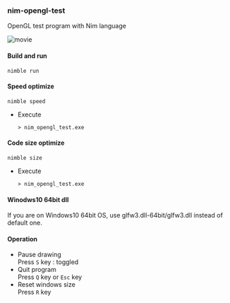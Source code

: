 ### nim-opengl-test
OpenGL test program with Nim language

![movie](https://github.com/dinau/nim-opengl-test/res/movie.gif)

#### Build and run

```
nimble run
```

#### Speed optimize

```
nimble speed
```
* Execute

  ```
  > nim_opengl_test.exe
  ```

#### Code size optimize

```
nimble size
```
* Execute

  ```
  > nim_opengl_test.exe
  ```

#### Winodws10 64bit dll

If you are on Windows10 64bit OS,
use glfw3.dll-64bit/glfw3.dll instead of default one.

#### Operation

* Pause drawing  
    Press `S` key : toggled
* Quit program  
    Press `Q` key or `Esc` key
* Reset windows size  
    Press `R` key

    
